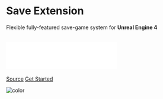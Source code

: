 # Save Extension

<p>Flexible fully-featured save-game system for <b>Unreal Engine 4</b></p>

<br>
<img width="300vw" src="assets/logo_horizontal.png"/>

[Source](https://github.com/PipeRift/SaveExtension)
[Get Started](/?id=save-extension)

![color]()